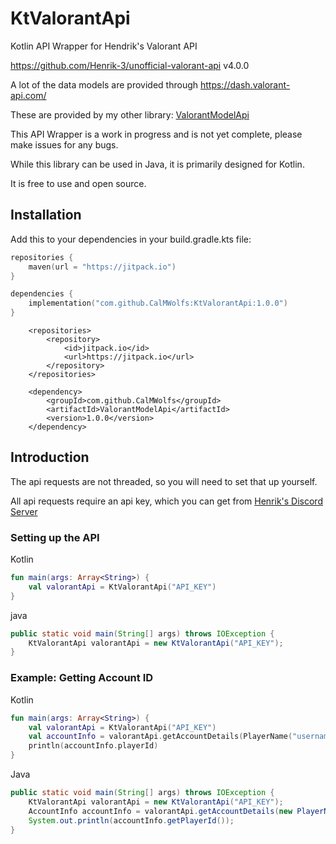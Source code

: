 # KtValorantApi

Kotlin API Wrapper for Hendrik's Valorant API

https://github.com/Henrik-3/unofficial-valorant-api v4.0.0

A lot of the data models are provided through https://dash.valorant-api.com/

These are provided by my other library: [ValorantModelApi](https://github.com/CalMWolfs/ValorantModelApi)

This API Wrapper is a work in progress and is not yet complete, please make issues for any bugs.

While this library can be used in Java, it is primarily designed for Kotlin.

It is free to use and open source.

## Installation

Add this to your dependencies in your build.gradle.kts file:

```kts
repositories {
    maven(url = "https://jitpack.io")
}

dependencies {
    implementation("com.github.CalMWolfs:KtValorantApi:1.0.0")
}
```

```maven
	<repositories>
		<repository>
		    <id>jitpack.io</id>
		    <url>https://jitpack.io</url>
		</repository>
	</repositories>

	<dependency>
	    <groupId>com.github.CalMWolfs</groupId>
	    <artifactId>ValorantModelApi</artifactId>
	    <version>1.0.0</version>
	</dependency>
```

## Introduction

The api requests are not threaded, so you will need to set that up yourself.

All api requests require an api key, which you can get from [Henrik's Discord Server]("https://discord.com/invite/X3GaVkX2YN)

### Setting up the API
 
Kotlin

```kotlin
fun main(args: Array<String>) {
    val valorantApi = KtValorantApi("API_KEY")
}
```
java

```java
public static void main(String[] args) throws IOException {
    KtValorantApi valorantApi = new KtValorantApi("API_KEY");
}
```
### Example: Getting Account ID

Kotlin
```kotlin
fun main(args: Array<String>) {
    val valorantApi = KtValorantApi("API_KEY")
    val accountInfo = valorantApi.getAccountDetails(PlayerName("username", "tag"))
    println(accountInfo.playerId)
}
```

Java
```java
public static void main(String[] args) throws IOException {
    KtValorantApi valorantApi = new KtValorantApi("API_KEY");
    AccountInfo accountInfo = valorantApi.getAccountDetails(new PlayerName("username", "tag"));
    System.out.println(accountInfo.getPlayerId());
}
```
